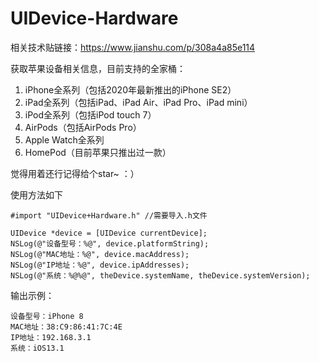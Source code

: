 # UIDevice-Hardware
相关技术贴链接：https://www.jianshu.com/p/308a4a85e114

获取苹果设备相关信息，目前支持的全家桶：
1. iPhone全系列（包括2020年最新推出的iPhone SE2）
2. iPad全系列（包括iPad、iPad Air、iPad Pro、iPad mini）
3. iPod全系列（包括iPod touch 7）
4. AirPods（包括AirPods Pro）
5. Apple Watch全系列
6. HomePod（目前苹果只推出过一款）


觉得用着还行记得给个star~ ：）

使用方法如下
```
#import "UIDevice+Hardware.h" //需要导入.h文件

UIDevice *device = [UIDevice currentDevice];
NSLog(@"设备型号：%@", device.platformString); 
NSLog(@"MAC地址：%@", device.macAddress);
NSLog(@"IP地址：%@", device.ipAddresses);
NSLog(@"系统：%@%@", theDevice.systemName, theDevice.systemVersion);
```

输出示例：
```
设备型号：iPhone 8
MAC地址：38:C9:86:41:7C:4E
IP地址：192.168.3.1
系统：iOS13.1
```
